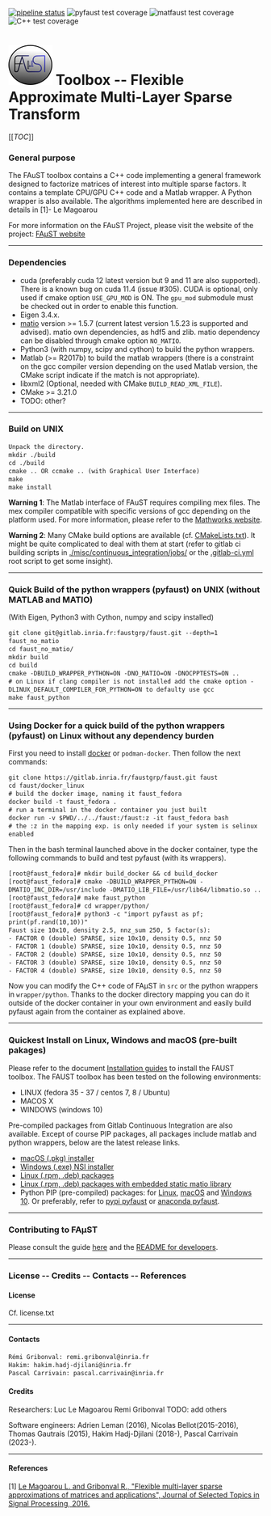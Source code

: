 [![pipeline status](https://gitlab.inria.fr/faustgrp/faust/badges/hakim_branch/pipeline.svg?ignore_skipped=true)](https://gitlab.inria.fr/faustgrp/faust/commits/hakim_branch)
![pyfaust test coverage](https://gitlab.inria.fr/faustgrp/faust/badges/hakim_branch/coverage.svg?job=pyfaust_test_code_coverage&key_text=pyfaustcov&key_width=90)
![matfaust test coverage](https://gitlab.inria.fr/faustgrp/faust/badges/hakim_branch/coverage.svg?job=matfaust_test_code_coverage&key_text=matfaustcov&key_width=90)
![C++ test coverage](https://gitlab.inria.fr/faustgrp/faust/badges/hakim_branch/coverage.svg?job=ctest&key_text=c++cov)  

# ![FAµST](./gen_doc/images/logo.png) Toolbox -- Flexible Approximate Multi-Layer Sparse Transform


[[_TOC_]]


### General purpose

The FAuST toolbox contains a C++ code implementing a general framework
designed to factorize matrices of interest into multiple sparse factors.
It contains a template CPU/GPU C++ code and a Matlab wrapper.
A Python wrapper is also available.
The algorithms implemented here are described in details in [1]- Le Magoarou

For more information on the FAuST Project, please visit the website of the
project: [FAµST website](http://faust.inria.fr)

---


### Dependencies

- cuda (preferably cuda 12 latest version but 9 and 11 are also supported).
There is a known bug on cuda 11.4 (issue #305). CUDA is optional, only used if cmake option ``USE_GPU_MOD`` is ON.
The ``gpu_mod`` submodule must be checked out in order to enable this function.
- Eigen 3.4.x.
- [matio](https://github.com/tbeu/matio) version >= 1.5.7 (current latest version 1.5.23 is supported and advised).
matio own dependencies, as hdf5 and zlib. matio dependency can be disabled through cmake option ``NO_MATIO``.
- Python3 (with numpy, scipy and cython) to build the python wrappers.
- Matlab (>= R2017b) to build the matlab wrappers
(there is a constraint on the gcc compiler version depending on the used Matlab version,
the CMake script indicate if the match is not appropriate).
- libxml2 (Optional, needed with CMake ``BUILD_READ_XML_FILE``).
- CMake >= 3.21.0
- TODO: other?


---


### Build on UNIX

	Unpack the directory.
	mkdir ./build
	cd ./build
	cmake .. OR ccmake .. (with Graphical User Interface)
	make
	make install

**Warning 1**:
The Matlab interface of FAuST requires compiling mex files. The mex compiler
compatible with specific versions of gcc depending on the platform used.
For more information, please refer to the [Mathworks website](http://fr.mathworks.com/support/compilers/R2016a/index.html).

**Warning 2**:
Many CMake build options are available (cf. [CMakeLists.txt](./CMakeLists.txt)). It might be quite complicated to deal with them at start (refer to gitlab ci building scripts in [./misc/continuous\_integration/jobs/](./misc/continuous_integration/jobs/) or the [.gitlab-ci.yml](.gitlab-ci.yml) root script to get some insight).

---

### Quick Build of the python wrappers (pyfaust) on UNIX (without MATLAB and MATIO)

(With Eigen, Python3 with Cython, numpy and scipy installed)

	git clone git@gitlab.inria.fr:faustgrp/faust.git --depth=1  faust_no_matio
	cd faust_no_matio/
	mkdir build
	cd build
	cmake -DBUILD_WRAPPER_PYTHON=ON -DNO_MATIO=ON -DNOCPPTESTS=ON ..
    # on Linux if clang compiler is not installed add the cmake option -DLINUX_DEFAULT_COMPILER_FOR_PYTHON=ON to defaulty use gcc
	make faust_python

---



### Using Docker for a quick build of the python wrappers (pyfaust) on Linux without any dependency burden

First you need to install [docker](https://docs.docker.com/engine/install/) or ``podman-docker``.
Then follow the next commands:

    git clone https://gitlab.inria.fr/faustgrp/faust.git faust
    cd faust/docker_linux
    # build the docker image, naming it faust_fedora
    docker build -t faust_fedora .
    # run a terminal in the docker container you just built
    docker run -v $PWD/../../faust:/faust:z -it faust_fedora bash
    # the :z in the mapping exp. is only needed if your system is selinux enabled

Then in the bash terminal launched above in the docker container, type the following commands to build and test pyfaust (with its wrappers).

    [root@faust_fedora]# mkdir build_docker && cd build_docker
    [root@faust_fedora]# cmake -DBUILD_WRAPPER_PYTHON=ON -DMATIO_INC_DIR=/usr/include -DMATIO_LIB_FILE=/usr/lib64/libmatio.so ..
    [root@faust_fedora]# make faust_python
    [root@faust_fedora]# cd wrapper/python/
    [root@faust_fedora]# python3 -c "import pyfaust as pf; print(pf.rand(10,10))"
    Faust size 10x10, density 2.5, nnz_sum 250, 5 factor(s):
    - FACTOR 0 (double) SPARSE, size 10x10, density 0.5, nnz 50
    - FACTOR 1 (double) SPARSE, size 10x10, density 0.5, nnz 50
    - FACTOR 2 (double) SPARSE, size 10x10, density 0.5, nnz 50
    - FACTOR 3 (double) SPARSE, size 10x10, density 0.5, nnz 50
    - FACTOR 4 (double) SPARSE, size 10x10, density 0.5, nnz 50

Now you can modify the C++ code of FAµST in ``src`` or the python wrappers in ``wrapper/python``.
Thanks to the docker directory mapping you can do it outside of the docker container
 in your own environment and easily build pyfaust again from the container as explained above.

---


### Quickest Install on Linux, Windows and macOS (pre-built pakages)

Please refer to the document [Installation guides](https://faustgrp.gitlabpages.inria.fr/faust/last-doc/html/md_README.html)
to install the FAUST toolbox.
The FAUST toolbox has been tested on the following environments:
- LINUX (fedora 35 - 37 / centos 7, 8 / Ubuntu)
- MACOS X
- WINDOWS (windows 10)

Pre-compiled packages from Gitlab Continuous Integration are also available. Except of course PIP packages, all packages include matlab and python wrappers, below are the latest release links.  
- [macOS (.pkg) installer](https://gitlab.inria.fr/faustgrp/faust/-/jobs/artifacts/master/download?job=package_macos_release)  
- [Windows (.exe) NSI installer](https://gitlab.inria.fr/faustgrp/faust/-/jobs/artifacts/master/download?job=package_win_release)  
- [Linux (.rpm, .deb) packages](https://gitlab.inria.fr/faustgrp/faust/-/jobs/artifacts/master/download?job=package_linux_release)  
- [Linux (.rpm, .deb) packages with embedded static matio library](https://gitlab.inria.fr/faustgrp/faust/-/jobs/artifacts/master/download?job=package_linux_release)  
- Python PIP (pre-compiled) packages: for [Linux](https://gitlab.inria.fr/faustgrp/faust/-/jobs/artifacts/master/download?job=package_linux_purepy_release), [macOS](https://gitlab.inria.fr/faustgrp/faust/-/jobs/artifacts/master/download?job=package_macos_purepy_release) and [Windows 10](https://gitlab.inria.fr/faustgrp/faust/-/jobs/artifacts/master/download?job=package_win_purepy_release). Or preferably, refer to [pypi pyfaust](https://pypi.org/project/pyfaust) or [anaconda pyfaust](https://anaconda.org/pyfaust/pyfaust).
---


### Contributing to FAµST

Please consult the guide [here](CONTRIBUTING.md) and the [README for developers](README.developer.md).

---


### License -- Credits -- Contacts -- References

#### License

Cf. license.txt

---

#### Contacts

	Rémi Gribonval: remi.gribonval@inria.fr
	Hakim: hakim.hadj-djilani@inria.fr
    Pascal Carrivain: pascal.carrivain@inria.fr


#### Credits

Researchers:
Luc Le Magoarou
Remi Gribonval
TODO: add others

Software engineers:
Adrien Leman (2016), Nicolas Bellot(2015-2016), Thomas Gautrais (2015), Hakim Hadj-Djilani (2018-), Pascal Carrivain (2023-).

---

#### References

[1]	[Le Magoarou L. and Gribonval R., "Flexible multi-layer sparse
	approximations of matrices and applications", Journal of Selected
	Topics in Signal Processing, 2016.](https://hal.archives-ouvertes.fr/hal-01167948v1)

